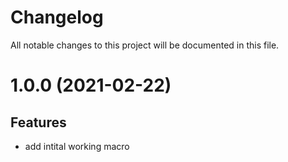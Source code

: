 # Changelog

All notable changes to this project will be documented in this file.

# 1.0.0 (2021-02-22)

## Features

- add intital working macro